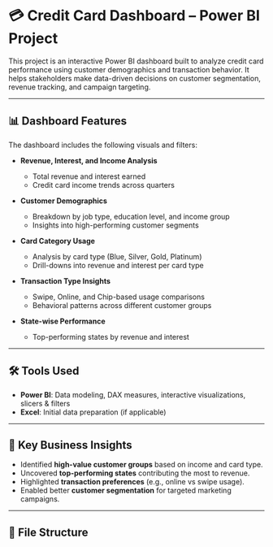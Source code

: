# 💳 Credit Card Dashboard – Power BI Project

This project is an interactive Power BI dashboard built to analyze credit card performance using customer demographics and transaction behavior. It helps stakeholders make data-driven decisions on customer segmentation, revenue tracking, and campaign targeting.

---

## 📊 Dashboard Features

The dashboard includes the following visuals and filters:

- **Revenue, Interest, and Income Analysis**
  - Total revenue and interest earned
  - Credit card income trends across quarters

- **Customer Demographics**
  - Breakdown by job type, education level, and income group
  - Insights into high-performing customer segments

- **Card Category Usage**
  - Analysis by card type (Blue, Silver, Gold, Platinum)
  - Drill-downs into revenue and interest per card type

- **Transaction Type Insights**
  - Swipe, Online, and Chip-based usage comparisons
  - Behavioral patterns across different customer groups

- **State-wise Performance**
  - Top-performing states by revenue and interest

---

## 🛠️ Tools Used

- **Power BI**: Data modeling, DAX measures, interactive visualizations, slicers & filters
- **Excel**: Initial data preparation (if applicable)

---

## 🎯 Key Business Insights

- Identified **high-value customer groups** based on income and card type.
- Uncovered **top-performing states** contributing the most to revenue.
- Highlighted **transaction preferences** (e.g., online vs swipe usage).
- Enabled better **customer segmentation** for targeted marketing campaigns.

---

## 📁 File Structure

